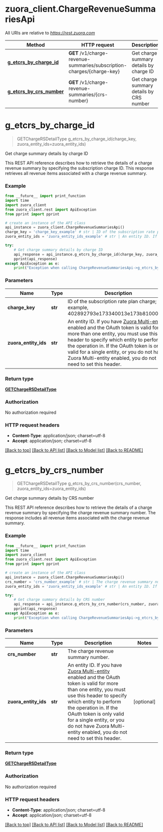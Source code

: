 # zuora_client.ChargeRevenueSummariesApi

All URIs are relative to *https://rest.zuora.com*

Method | HTTP request | Description
------------- | ------------- | -------------
[**g_etcrs_by_charge_id**](ChargeRevenueSummariesApi.md#g_etcrs_by_charge_id) | **GET** /v1/charge-revenue-summaries/subscription-charges/{charge-key} | Get charge summary details by charge ID
[**g_etcrs_by_crs_number**](ChargeRevenueSummariesApi.md#g_etcrs_by_crs_number) | **GET** /v1/charge-revenue-summaries/{crs-number} | Get charge summary details by CRS number


# **g_etcrs_by_charge_id**
> GETChargeRSDetailType g_etcrs_by_charge_id(charge_key, zuora_entity_ids=zuora_entity_ids)

Get charge summary details by charge ID

This REST API reference describes how to retrieve the details of a charge revenue summary by specifying the subscription charge ID. This response retrieves all revenue items associated with a charge revenue summary. 

### Example
```python
from __future__ import print_function
import time
import zuora_client
from zuora_client.rest import ApiException
from pprint import pprint

# create an instance of the API class
api_instance = zuora_client.ChargeRevenueSummariesApi()
charge_key = 'charge_key_example' # str | ID of the subscription rate plan charge; for example, 402892793e173340013e173b81000012. 
zuora_entity_ids = 'zuora_entity_ids_example' # str | An entity ID. If you have [Zuora Multi-entity](https://knowledgecenter.zuora.com/BB_Introducing_Z_Business/Multi-entity) enabled and the OAuth token is valid for more than one entity, you must use this header to specify which entity to perform the operation in. If the OAuth token is only valid for a single entity, or you do not have Zuora Multi-entity enabled, you do not need to set this header.  (optional)

try:
    # Get charge summary details by charge ID
    api_response = api_instance.g_etcrs_by_charge_id(charge_key, zuora_entity_ids=zuora_entity_ids)
    pprint(api_response)
except ApiException as e:
    print("Exception when calling ChargeRevenueSummariesApi->g_etcrs_by_charge_id: %s\n" % e)
```

### Parameters

Name | Type | Description  | Notes
------------- | ------------- | ------------- | -------------
 **charge_key** | **str**| ID of the subscription rate plan charge; for example, 402892793e173340013e173b81000012.  | 
 **zuora_entity_ids** | **str**| An entity ID. If you have [Zuora Multi-entity](https://knowledgecenter.zuora.com/BB_Introducing_Z_Business/Multi-entity) enabled and the OAuth token is valid for more than one entity, you must use this header to specify which entity to perform the operation in. If the OAuth token is only valid for a single entity, or you do not have Zuora Multi-entity enabled, you do not need to set this header.  | [optional] 

### Return type

[**GETChargeRSDetailType**](GETChargeRSDetailType.md)

### Authorization

No authorization required

### HTTP request headers

 - **Content-Type**: application/json; charset=utf-8
 - **Accept**: application/json; charset=utf-8

[[Back to top]](#) [[Back to API list]](../README.md#documentation-for-api-endpoints) [[Back to Model list]](../README.md#documentation-for-models) [[Back to README]](../README.md)

# **g_etcrs_by_crs_number**
> GETChargeRSDetailType g_etcrs_by_crs_number(crs_number, zuora_entity_ids=zuora_entity_ids)

Get charge summary details by CRS number

This REST API reference describes how to retrieve the details of a charge revenue summary by specifying the charge revenue summary number. The response includes all revenue items associated with the charge revenue summary. 

### Example
```python
from __future__ import print_function
import time
import zuora_client
from zuora_client.rest import ApiException
from pprint import pprint

# create an instance of the API class
api_instance = zuora_client.ChargeRevenueSummariesApi()
crs_number = 'crs_number_example' # str | The charge revenue summary number. 
zuora_entity_ids = 'zuora_entity_ids_example' # str | An entity ID. If you have [Zuora Multi-entity](https://knowledgecenter.zuora.com/BB_Introducing_Z_Business/Multi-entity) enabled and the OAuth token is valid for more than one entity, you must use this header to specify which entity to perform the operation in. If the OAuth token is only valid for a single entity, or you do not have Zuora Multi-entity enabled, you do not need to set this header.  (optional)

try:
    # Get charge summary details by CRS number
    api_response = api_instance.g_etcrs_by_crs_number(crs_number, zuora_entity_ids=zuora_entity_ids)
    pprint(api_response)
except ApiException as e:
    print("Exception when calling ChargeRevenueSummariesApi->g_etcrs_by_crs_number: %s\n" % e)
```

### Parameters

Name | Type | Description  | Notes
------------- | ------------- | ------------- | -------------
 **crs_number** | **str**| The charge revenue summary number.  | 
 **zuora_entity_ids** | **str**| An entity ID. If you have [Zuora Multi-entity](https://knowledgecenter.zuora.com/BB_Introducing_Z_Business/Multi-entity) enabled and the OAuth token is valid for more than one entity, you must use this header to specify which entity to perform the operation in. If the OAuth token is only valid for a single entity, or you do not have Zuora Multi-entity enabled, you do not need to set this header.  | [optional] 

### Return type

[**GETChargeRSDetailType**](GETChargeRSDetailType.md)

### Authorization

No authorization required

### HTTP request headers

 - **Content-Type**: application/json; charset=utf-8
 - **Accept**: application/json; charset=utf-8

[[Back to top]](#) [[Back to API list]](../README.md#documentation-for-api-endpoints) [[Back to Model list]](../README.md#documentation-for-models) [[Back to README]](../README.md)

